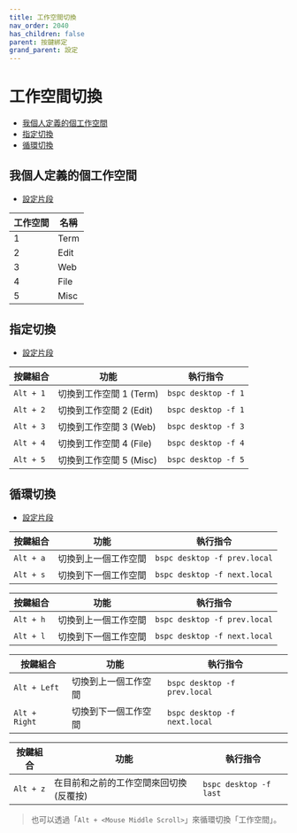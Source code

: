 ```yaml
---
title: 工作空間切換
nav_order: 2040
has_children: false
parent: 按鍵綁定
grand_parent: 設定
---
```



# 工作空間切換


* [我個人定義的個工作空間](#我個人定義的個工作空間)
* [指定切換](#指定切換)
* [循環切換](#循環切換)


## 我個人定義的個工作空間

* [設定片段](https://github.com/samwhelp/note-about-bspwm/blob/gh-pages/_demo/config/bspwm-config/main/config/bspwm/bspwmrc#L54)

| 工作空間 | 名稱  |
| -------- | ----- |
| 1        | Term  |
| 2        | Edit  |
| 3        | Web   |
| 4        | File  |
| 5        | Misc  |


## 指定切換

* [設定片段](https://github.com/samwhelp/note-about-bspwm/blob/gh-pages/_demo/config/bspwm-config/main/config/bspwm/share/gen/sxhkd-gen-rc/Section/Keybind/Workspace/SwitchSpecific.conf)

| 按鍵組合  | 功能                    | 執行指令                       |
| --------- | ----------------------- | ------------------------------ |
| `Alt + 1` | 切換到工作空間 1 (Term) | `bspc desktop -f 1` |
| `Alt + 2` | 切換到工作空間 2 (Edit) | `bspc desktop -f 1` |
| `Alt + 3` | 切換到工作空間 3 (Web)  | `bspc desktop -f 3` |
| `Alt + 4` | 切換到工作空間 4 (File) | `bspc desktop -f 4` |
| `Alt + 5` | 切換到工作空間 5 (Misc) | `bspc desktop -f 5` |


## 循環切換

* [設定片段](https://github.com/samwhelp/note-about-bspwm/blob/gh-pages/_demo/config/bspwm-config/main/config/bspwm/share/gen/sxhkd-gen-rc/Section/Keybind/Workspace/SwitchCycle.conf)


| 按鍵組合  | 功能                 | 執行指令                   |
| --------- | -------------------- | -------------------------- |
| `Alt + a` | 切換到上一個工作空間 | `bspc desktop -f prev.local` |
| `Alt + s` | 切換到下一個工作空間 | `bspc desktop -f next.local` |

| 按鍵組合  | 功能                 | 執行指令                   |
| --------- | -------------------- | -------------------------- |
| `Alt + h` | 切換到上一個工作空間 | `bspc desktop -f prev.local`  |
| `Alt + l` | 切換到下一個工作空間 | `bspc desktop -f next.local`  |

| 按鍵組合      | 功能                 | 執行指令                   |
| ------------- | -------------------- | -------------------------- |
| `Alt + Left`  | 切換到上一個工作空間 | `bspc desktop -f prev.local`  |
| `Alt + Right` | 切換到下一個工作空間 | `bspc desktop -f next.local`  |


| 按鍵組合  | 功能                                   | 執行指令                       |
| --------- | -------------------------------------- | ------------------------------ |
| `Alt + z` | 在目前和之前的工作空間來回切換(反覆按) | `bspc desktop -f last` |


> 也可以透過「`Alt + <Mouse Middle Scroll>`」來循環切換「工作空間」。
